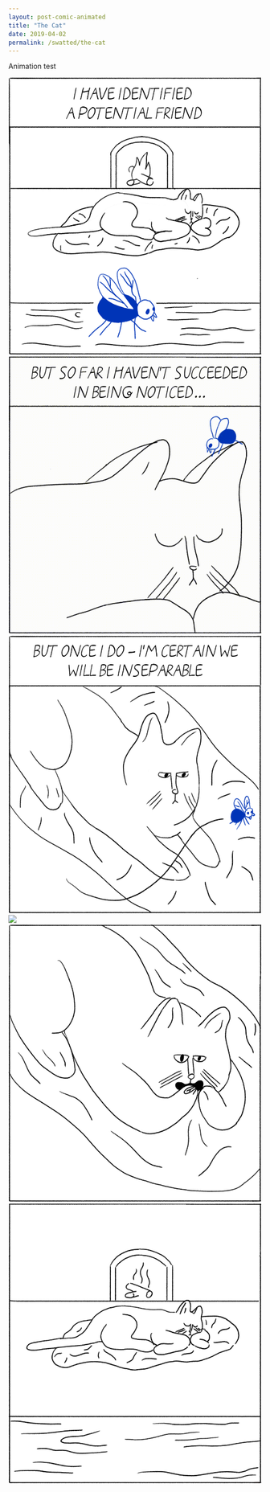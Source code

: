 ```yaml
---
layout: post-comic-animated
title: "The Cat"
date: 2019-04-02
permalink: /swatted/the-cat
---
```


Animation test


![](../assets/images/the_cat_frames/cat_1.png)
![](../assets/images/the_cat_frames/cat_2.gif)
![](../assets/images/the_cat_frames/cat_3.png)
![](../assets/images/the_cat_frames/cat_4.png)
![](../assets/images/the_cat_frames/cat_5.png)
![](../assets/images/the_cat_frames/cat_6.png)
